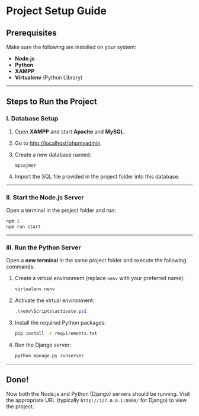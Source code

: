 # Project Setup Guide

## Prerequisites

Make sure the following are installed on your system:

- **Node.js**
- **Python**
- **XAMPP**
- **Virtualenv** (Python Library)

---

## Steps to Run the Project

### I. Database Setup

1. Open **XAMPP** and start **Apache** and **MySQL**.
2. Go to [http://localhost/phpmyadmin](http://localhost/phpmyadmin).
3. Create a new database named:

   ```
   mpsajmer
   ```

4. Import the SQL file provided in the project folder into this database.

---

### II. Start the Node.js Server

Open a terminal in the project folder and run:

```bash
npm i
npm run start
```

---

### III. Run the Python Server

Open a **new terminal** in the same project folder and execute the following commands:

1. Create a virtual environment (replace `nenv` with your preferred name):

   ```bash
   virtualenv nenv
   ```

2. Activate the virtual environment:

   ```powershell
   .\nenv\Scripts\activate.ps1
   ```

3. Install the required Python packages:

   ```bash
   pip install -r requirements.txt
   ```

4. Run the Django server:

   ```bash
   python manage.py runserver
   ```

---

## Done!

Now both the Node.js and Python (Django) servers should be running. Visit the appropriate URL (typically `http://127.0.0.1:8000/` for Django) to view the project.

